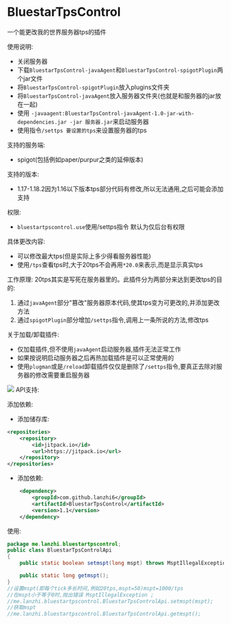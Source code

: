 # BluestarTpsControl
一个能更改我的世界服务器tps的插件

使用说明:
- 关闭服务器
- 下载```BluestarTpsControl-javaAgent```和```BluestarTpsControl-spigotPlugin```两个jar文件
- 将```BluestarTpsControl-spigotPlugin```放入plugins文件夹
- 将```BluestarTpsControl-javaAgent```放入服务器文件夹(也就是和服务器的jar放在一起)
- 使用 ```-javaagent:BluestarTpsControl-javaAgent-1.0-jar-with-dependencies.jar -jar 服务器.jar```来启动服务器
- 使用指令```/settps 要设置的tps```来设置服务器的tps

支持的服务端:
- spigot(包括例如paper/purpur之类的延伸版本)

支持的版本:
- 1.17-1.18.2因为1.16以下版本tps部分代码有修改,所以无法通用,之后可能会添加支持

权限:
- ```bluestartpscontrol.use```使用/settps指令
默认为仅后台有权限

具体更改内容:
- 可以修改最大tps(但是实际上多少得看服务器性能)
- 使用```/tps```查看tps时,大于20tps不会再用```*20.0```来表示,而是显示真实tps

工作原理:
20tps其实是写死在服务器里的。此插件分为两部分来达到更改tps的目的:
1. 通过```javaAgent```部分"篡改"服务器原本代码,使其tps变为可更改的,并添加更改方法
2. 通过```spigotPlugin```部分增加```/settps```指令,调用上一条所说的方法,修改tps

关于加载/卸载插件:
- 仅加载插件,但不使用```javaAgent```启动服务器,插件无法正常工作
- 如果按说明启动服务器之后再热加载插件是可以正常使用的
- 使用```plugman```或是```/reload```卸载插件仅仅是删除了```/settps```指令,要真正去除对服务器的修改需要重启服务器

[![](https://jitpack.io/v/lanzhi6/BluestarTpsControl.svg)](https://jitpack.io/#lanzhi6/BluestarTpsControl) API支持:

添加依赖:
- 添加储存库:
```xml
<repositories>
    <repository>
        <id>jitpack.io</id>
        <url>https://jitpack.io</url>
    </repository>
</repositories>
```
- 添加依赖:
```xml
	<dependency>
	    <groupId>com.github.lanzhi6</groupId>
	    <artifactId>BluestarTpsControl</artifactId>
	    <version>1.1</version>
	</dependency>
```

使用:
```java
package me.lanzhi.bluestartpscontrol;
public class BluestarTpsControlApi
{
    public static boolean setmspt(long mspt) throws MsptIllegalException;

    public static long getmspt();
}
//设置mspt(即每个tick多长时间,例如20tps,mspt=50)mspt=1000/tps
//在mspt小于等于0时,抛出错误 MsptIllegalException ;
//me.lanzhi.bluestartpscontrol.BluestarTpsControlApi.setmspt(mspt);
//获取mspt
//me.lanzhi.bluestartpscontrol.BluestarTpsControlApi.getmspt();
```
